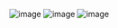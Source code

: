 ![image](https://github.com/julius-roxas22/squizer-practice/assets/148351137/b062150a-4673-48a1-bc14-40940e1de3b9)
![image](https://github.com/julius-roxas22/squizer-practice/assets/148351137/07377298-5e39-46d4-b146-7e6986f9dd2b)
![image](https://github.com/julius-roxas22/squizer-practice/assets/148351137/1dbc40d2-3971-4a5c-93a7-7e212b84d85c)


